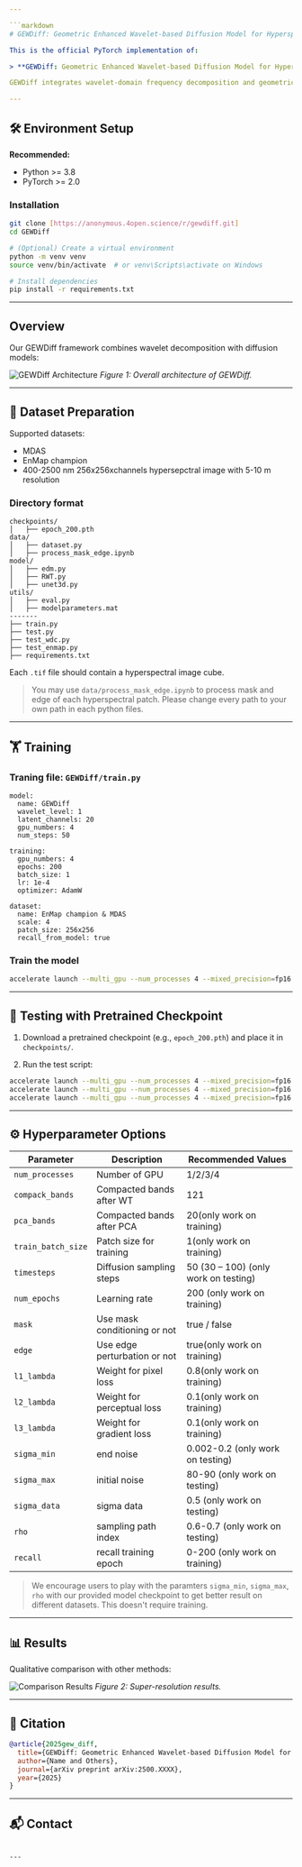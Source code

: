 ```yaml
---

```markdown
# GEWDiff: Geometric Enhanced Wavelet-based Diffusion Model for Hyperspectral Image Super-resolution

This is the official PyTorch implementation of:

> **GEWDiff: Geometric Enhanced Wavelet-based Diffusion Model for Hyperspectral Image Super-resolution**

GEWDiff integrates wavelet-domain frequency decomposition and geometric-aware attention into a diffusion model for high-quality hyperspectral image super-resolution (HSI-SR).

---
```


## 🛠️ Environment Setup

**Recommended:**
- Python >= 3.8
- PyTorch >= 2.0

### Installation

```bash
git clone [https://anonymous.4open.science/r/gewdiff.git]
cd GEWDiff

# (Optional) Create a virtual environment
python -m venv venv
source venv/bin/activate  # or venv\Scripts\activate on Windows

# Install dependencies
pip install -r requirements.txt
```

---
## Overview
Our GEWDiff framework combines wavelet decomposition with diffusion models:

![GEWDiff Architecture](assets/framework.png)
*Figure 1: Overall architecture of GEWDiff.*

---
## 📂 Dataset Preparation

Supported datasets:
- MDAS
- EnMap champion
- 400-2500 nm 256x256xchannels hypersepctral image with 5-10 m resolution

### Directory format

```
checkpoints/
│   ├── epoch_200.pth
data/
│   ├── dataset.py
│   ├── process_mask_edge.ipynb
model/
│   ├── edm.py
│   ├── RWT.py
│   ├── unet3d.py
utils/
│   ├── eval.py
│   ├── modelparameters.mat
-------
├── train.py
├── test.py
├── test_wdc.py
├── test_enmap.py
├── requirements.txt
```

Each `.tif` file should contain a hyperspectral image cube.

> You may use `data/process_mask_edge.ipynb` to process mask and edge of each hyperspectral patch.
> Please change every path to your own path in each python files.
---

## 🏋️ Training

### Traning file: `GEWDiff/train.py`

```training information
model:
  name: GEWDiff
  wavelet_level: 1
  latent_channels: 20
  gpu_numbers: 4
  num_steps: 50

training:
  gpu_numbers: 4
  epochs: 200
  batch_size: 1
  lr: 1e-4
  optimizer: AdamW

dataset:
  name: EnMap champion & MDAS
  scale: 4
  patch_size: 256x256
  recall_from_model: true
```

### Train the model

```bash
accelerate launch --multi_gpu --num_processes 4 --mixed_precision=fp16 GEWDiff/train.py --compack_bands 121 --pca_bands 20 --train_batch_size 1 --timesteps 50 --num_epochs 200 --mask True --edge True  --l1_lambda 0.8 --l2_lambda 0.1 --l3_lambda 0.1 --recall 0

```

---

## 🧪 Testing with Pretrained Checkpoint

1. Download a pretrained checkpoint (e.g., `epoch_200.pth`) and place it in `checkpoints/`.

2. Run the test script:

```bash
accelerate launch --multi_gpu --num_processes 4 --mixed_precision=fp16 GEWDiff/test.py --compack_bands 121 --pca_bands 20 --train_batch_size 1 --timesteps 50 --num_epochs 200 --mask True --edge True  --l1_lambda 0.8 --l2_lambda 0.1 --l3_lambda 0.1 --sigma_min 0.002 --sigma_max 80 --sigma_data 0.5 --rho 0.6
accelerate launch --multi_gpu --num_processes 4 --mixed_precision=fp16 GEWDiff/test_wdc.py --compack_bands 121 --pca_bands 20 --train_batch_size 1 --timesteps 50 --num_epochs 200 --mask True --edge True  --l1_lambda 0.8 --l2_lambda 0.1 --l3_lambda 0.1 --sigma_min 0.2 --sigma_max 90 --sigma_data 0.5 --rho 0.7
accelerate launch --multi_gpu --num_processes 4 --mixed_precision=fp16 GEWDiff/test_enmap.py --compack_bands 121 --pca_bands 20 --train_batch_size 1 --timesteps 50 --num_epochs 200 --mask True --edge True  --l1_lambda 0.8 --l2_lambda 0.1 --l3_lambda 0.1 --sigma_min 0.2 --sigma_max 80 --sigma_data 0.5 --rho 0.7

```
---

## ⚙️ Hyperparameter Options

| Parameter         | Description                      | Recommended Values                    |
|-------------------|----------------------------------|---------------------------------------|
| `num_processes`   | Number of GPU                    | 1/2/3/4                               |
| `compack_bands`   | Compacted bands after WT         | 121                                   |
| `pca_bands`       | Compacted bands after PCA        | 20(only work on training)             |
| `train_batch_size`| Patch size for training          | 1(only work on training)              |
| `timesteps`       | Diffusion sampling steps         | 50 (30 – 100) (only work on testing)  |
| `num_epochs`      | Learning rate                    | 200 (only work on training)           |
| `mask`            | Use mask conditioning or not     | true / false                          |
| `edge`            | Use edge perturbation or not     | true(only work on training)           |
| `l1_lambda`       | Weight for pixel loss            | 0.8(only work on training)            |
| `l2_lambda`       | Weight for perceptual loss       | 0.1(only work on training)            |
| `l3_lambda`       | Weight for gradient loss         | 0.1(only work on training)            |
| `sigma_min`       | end noise                        | 0.002-0.2 (only work on testing)      |
| `sigma_max`       | initial noise                    | 80-90 (only work on testing)          |
| `sigma_data`      | sigma data                       | 0.5 (only work on testing)            |
| `rho`             | sampling path index              | 0.6-0.7 (only work on testing)        |
| `recall`          | recall training epoch            | 0-200 (only work on training)         |

> We encourage users to play with the paramters `sigma_min`, `sigma_max`, `rho` with our provided model checkpoint to get better result on different datasets. This doesn't require training.
---

## 📊 Results
Qualitative comparison with other methods:

![Comparison Results](assets/results_comparison.jpg)
*Figure 2: Super-resolution results.*

---

## 📄 Citation

```bibtex
@article{2025gew_diff,
  title={GEWDiff: Geometric Enhanced Wavelet-based Diffusion Model for Hyperspectral Image Super-resolution},
  author={Name and Others},
  journal={arXiv preprint arXiv:2500.XXXX},
  year={2025}
}
```

---

## 📬 Contact

```

---
